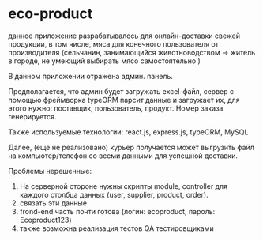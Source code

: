 # eco-product

данное приложение разрабатывалось для онлайн-доставки свежей продукции, в том числе, мяса для конечного пользователя от производителя (сельчанин, занимающийся животноводством -> житель в городе, не умеющий выбирать мясо самостоятельно )

В данном приложении отражена админ. панель.

Предполагается, что админ будет загружать excel-файл, сервер с помощью фреймворка typeORM парсит данные и загружает их, для этого нужно: поставщик, пользователь, продукт. Номер заказа генерируется. 

Также используемые технологии: react.js, express.js, typeORM, MySQL

Далее, (еще не реализовано) курьер получается может выгрузить файл на компьютер/телефон со всеми данными для успешной доставки.

Проблемы нерешенные:
1) На серверной стороне нужны скрипты module, controller для каждого столбца данных (user, supplier, product, order).
2) связать эти данные
3) frond-end часть почти готова (логин: ecoproduct, пароль: Ecoproduct123)
4) также возможна реализация тестов QA тестировщиками
